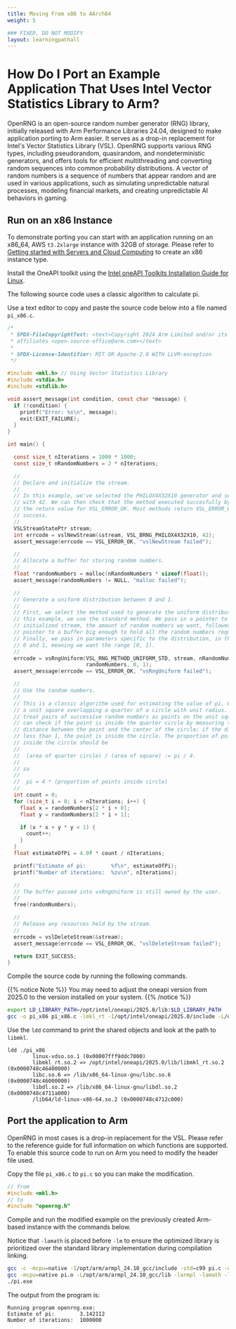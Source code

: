 ```yaml
---
title: Moving From x86 to AArch64
weight: 5

### FIXED, DO NOT MODIFY
layout: learningpathall
---
```


# How Do I Port an Example Application That Uses Intel Vector Statistics Library to Arm?

OpenRNG is an open-source random number generator (RNG) library, initially released with Arm Performance Libraries 24.04, designed to make application porting to Arm easier. It serves as a drop-in replacement for Intel's Vector Statistics Library (VSL). OpenRNG supports various RNG types, including pseudorandom, quasirandom, and nondeterministic generators, and offers tools for efficient multithreading and converting random sequences into common probability distributions. A vector of random numbers is a sequence of numbers that appear random and are used in various applications, such as simulating unpredictable natural processes, modeling financial markets, and creating unpredictable AI behaviors in gaming.

## Run on an x86 Instance

To demonstrate porting you can start with an application running on an x86_64, AWS `t3.2xlarge` instance with 32GB of storage. Please refer to [Getting started with Servers and Cloud Computing](/learning-paths/servers-and-cloud-computing/intro/) to create an x86 instance type. 

Install the OneAPI toolkit using the [Intel oneAPI Toolkits Installation Guide for Linux](https://www.intel.com/content/www/us/en/docs/oneapi/installation-guide-linux/2023-0/apt.html#GUID-560A487B-1B5B-4406-BB93-22BC7B526BCD).

The following source code uses a classic algorithm to calculate pi. 

Use a text editor to copy and paste the source code below into a file named `pi_x86.c`.

```c
/*
 * SPDX-FileCopyrightText: <text>Copyright 2024 Arm Limited and/or its
 * affiliates <open-source-office@arm.com></text>
 *
 * SPDX-License-Identifier: MIT OR Apache-2.0 WITH LLVM-exception
 */

#include <mkl.h> // Using Vector Statistics Library
#include <stdio.h>
#include <stdlib.h>

void assert_message(int condition, const char *message) {
  if (!condition) {
    printf("Error: %s\n", message);
    exit(EXIT_FAILURE);
  }
}

int main() {

  const size_t nIterations = 1000 * 1000;
  const size_t nRandomNumbers = 2 * nIterations;

  //
  // Declare and initialize the stream.
  //
  // In this example, we've selected the PHILOX4X32X10 generator and seeded it
  // with 42. We can then check that the method executed succesfully by checking
  // the return value for VSL_ERROR_OK. Most methods return VSL_ERROR_OK on
  // success.
  //
  VSLStreamStatePtr stream;
  int errcode = vslNewStream(&stream, VSL_BRNG_PHILOX4X32X10, 42);
  assert_message(errcode == VSL_ERROR_OK, "vslNewStream failed");

  //
  // Allocate a buffer for storing random numbers.
  //
  float *randomNumbers = malloc(nRandomNumbers * sizeof(float));
  assert_message(randomNumbers != NULL, "malloc failed");

  //
  // Generate a uniform distribution between 0 and 1.
  //
  // First, we select the method used to generate the uniform distribution; in
  // this example, we use the standard method. We pass in a pointer to an
  // initialized stream, the amount of random numbers we want, followed by a
  // pointer to a buffer big enough to hold all the random numbers requested.
  // Finally, we pass in parameters specific to the distribution, in this case,
  // 0 and 1, meaning we want the range [0, 1).
  //
  errcode = vsRngUniform(VSL_RNG_METHOD_UNIFORM_STD, stream, nRandomNumbers,
                         randomNumbers, 0, 1);
  assert_message(errcode == VSL_ERROR_OK, "vsRngUniform failed");

  //
  // Use the random numbers.
  //
  // This is a classic algorithm used for estimating the value of pi. We imagine
  // a unit square overlapping a quarter of a circle with unit radius. We then
  // treat pairs of successive random numbers as points on the unit square. We
  // can check if the point is inside the quarter circle by measuring the
  // distance between the point and the center of the circle; if the distance is
  // less than 1, the point is inside the circle. The proportion of points
  // inside the circle should be
  //
  //  (area of quarter circle) / (area of square) := pi / 4.
  //
  // so
  //
  //  pi = 4 * (proportion of points inside circle)
  //
  int count = 0;
  for (size_t i = 0; i < nIterations; i++) {
    float x = randomNumbers[2 * i + 0];
    float y = randomNumbers[2 * i + 1];

    if (x * x + y * y < 1) {
      count++;
    }
  }
  float estimateOfPi = 4.0f * count / nIterations;

  printf("Estimate of pi:        %f\n", estimateOfPi);
  printf("Number of iterations:  %zu\n", nIterations);

  //
  // The buffer passed into vsRngUniform is still owned by the user.
  //
  free(randomNumbers);

  //
  // Release any resources held by the stream.
  //
  errcode = vslDeleteStream(&stream);
  assert_message(errcode == VSL_ERROR_OK, "vslDeleteStream failed");

  return EXIT_SUCCESS;
}
```

Compile the source code by running the following commands. 

{{% notice Note %}}
You may need to adjust the oneapi version from 2025.0 to the version installed on your system. 
{{% /notice %}}

```bash
export LD_LIBRARY_PATH=/opt/intel/oneapi/2025.0/lib:$LD_LIBRARY_PATH
gcc -o pi_x86 pi_x86.c -lmkl_rt -I/opt/intel/oneapi/2025.0/include -L/opt/intel/oneapi/2025.0/lib
```

Use the `ldd` command to print the shared objects and look at the path to `libmkl`.

```output
ldd ./pi_x86
        linux-vdso.so.1 (0x00007fff9ddc7000)
        libmkl_rt.so.2 => /opt/intel/oneapi/2025.0/lib/libmkl_rt.so.2 (0x0000748c46400000)
        libc.so.6 => /lib/x86_64-linux-gnu/libc.so.6 (0x0000748c46000000)
        libdl.so.2 => /lib/x86_64-linux-gnu/libdl.so.2 (0x0000748c4711a000)
        /lib64/ld-linux-x86-64.so.2 (0x0000748c4712c000)
```

## Port the application to Arm 

OpenRNG in most cases is a drop-in replacement for the VSL. Please refer to the reference guide for full information on which functions are supported. To enable this source code to run on Arm you need to modify the header file used. 

Copy the file `pi_x86.c` to `pi.c` so you can make the modification. 

```c
// from 
#include <mkl.h> 
// to
#include "openrng.h"
```

Compile and run the modified example on the previously created Arm-based instance with the commands below. 

Notice that `-lamath` is placed before `-lm` to ensure the optimized library is prioritized over the standard library implementation during compilation linking. 

```bash
gcc -c -mcpu=native -I/opt/arm/armpl_24.10_gcc/include -std=c99 pi.c -o pi.o
gcc -mcpu=native pi.o -L/opt/arm/armpl_24.10_gcc/lib -larmpl -lamath -lm -o pi.exe
./pi.exe
```

The output from the program is: 

```output
Running program openrng.exe:
Estimate of pi:        3.142112
Number of iterations:  1000000
```
